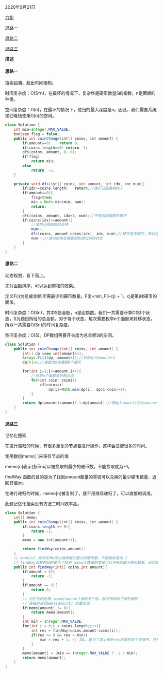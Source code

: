 2020年9月21日

[力扣](https://leetcode-cn.com/problems/coin-change/submissions/)

[思路一](#思路一)

[思路二](#思路二)

[思路三](#思路三)

**描述**

#### 思路一

搜索回溯，超出时间限制。

时间复杂度：O(S^n)，在最坏的情况下，复杂性是硬币数量S的指数。n是面额的种类。

空间复杂度：O(n)，在最坏的情况下，递归的最大深度是n。因此，我们需要系统递归堆栈使用O(n)的空间。

```java
class Solution {
    int min=Integer.MAX_VALUE;
    boolean flag = false;
    public int coinChange(int[] coins, int amount) {
        if(amount==0)    return 0;
        if(coins.length==0) return -1;
        dfs(coins, amount, 0, 0);
        if(flag)
            return min;
        else
            return  -1;
    }
    
    private void dfs(int[] coins, int amount, int idx, int num){
        if(idx>=coins.length)   return;//硬币已经使用完了
        if(amount==0){
            flag=true;
            min = Math.min(min, num);
            return;
        }
        dfs(coins, amount, idx+1, num);//不用当前面额的硬币
        if(coins[idx]<=amount){
            //使用当前面额的英博
            num++;
            dfs(coins, amount-coins[idx], idx, num);//硬币是无限的，所以这里idx不变
            num--;//递归结束后需要回到递归前的状态
        }
    }
}
```

#### 思路二

动态规划，自下而上。

先对面额排序，可以达到剪枝的效果。

定义F(i)为组成金额i所需最少的硬币数量。F(i)=min_F(i-cj) + 1。cj是第j枚硬币的面值。

时间复杂度：O(Sn)，其中S是金额，n是面额数。我们一共需要计算O(S)个状态，S为题目所给的总金额。对于每个状态，每次需要枚举n个面额来转移状态，所以一共需要O(Sn)的时间复杂度。

空间复杂度：O(S)。DP数组需要开长度为总金额S的空间。

```java
class Solution {
    public int coinChange(int[] coins, int amount) {
        int[] dp =new int[amount+1];
        Arrays.fill(dp, amount+1);//初始化为amount+1
        dp[0]=0;//金额为0则需要0个硬币

        for(int i=1;i<=amount;i++){
            //枚举n个面额来转移状态
            for(int coin: coins){
                if(coin<=i)
                    dp[i]=Math.min(dp[i], dp[i-coin]+1);
            }
        }
        return dp[amount]>amount?-1:dp[amount];//若dp[amount]仍为amount+1，说明无法组成总金额。返回-1。
    }
}
```
#### 思路三

记忆化搜索

在进行递归的时候，有很多重复的节点要进行操作，这样会浪费很多的时间。

使用数组memo[ ]来保存节点的值

memo[n]表示钱币n可以被换取的最少的硬币数，不能换取就为−1。

findWay 函数的目的是为了找到amount数量的零钱可以兑换的最少硬币数量，返回其值int。

在进行递归的时候，memo[n]被复制了，就不用继续递归了，可以直接的调用。

此题记忆化搜索没有方法二时间效率高。

```java
class Solution {
    int[] memo;
    public int coinChange(int[] coins, int amount) {
        if(coins.length == 0){
            return -1;
        }
        memo = new int[amount+1];

        return findWay(coins,amount);
    }
    // memo[n] 表示钱币n可以被换取的最少的硬币数，不能换取就为-1
    // findWay函数的目的是为了找到 amount数量的零钱可以兑换的最少硬币数量，返回其值int
    public int findWay(int[] coins,int amount){
        if(amount < 0){
            return -1;
        }
        if(amount == 0){
            return 0;
        }
        // 记忆化的处理，memo[amount]被赋予了值，就不用继续下面的循环
        // 直接的返回memo[amount] 的最优值
        if(memo[amount] != 0){
            return memo[amount];
        }
        int min = Integer.MAX_VALUE;
        for(int i = 0;i < coins.length;i++){
            int res = findWay(coins,amount-coins[i]);
            if(res >= 0 && res < min){
                min = res + 1; // 加1，是为了加上得到res结果的那个步骤中，兑换的一个硬币
            }
        }
        memo[amount] = (min == Integer.MAX_VALUE ? -1 : min);
        return memo[amount];
    }
}

```

